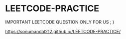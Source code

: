 # LEETCODE-PRACTICE
IMPORTANT LEETCODE QUESTION ONLY FOR US ; )

https://sonumandal212.github.io/LEETCODE-PRACTICE/
